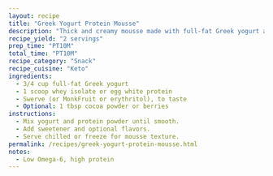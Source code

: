 ```yaml
---
layout: recipe
title: "Greek Yogurt Protein Mousse"
description: "Thick and creamy mousse made with full-fat Greek yogurt and protein powder."
recipe_yield: "2 servings"
prep_time: "PT10M"
total_time: "PT10M"
recipe_category: "Snack"
recipe_cuisine: "Keto"
ingredients:
  - 3/4 cup full-fat Greek yogurt
  - 1 scoop whey isolate or egg white protein
  - Swerve (or MonkFruit or erythritol), to taste
  - Optional: 1 tbsp cocoa powder or berries
instructions:
  - Mix yogurt and protein powder until smooth.
  - Add sweetener and optional flavors.
  - Serve chilled or freeze for mousse texture.
permalink: /recipes/greek-yogurt-protein-mousse.html
notes:
  - Low Omega-6, high protein
---
```


